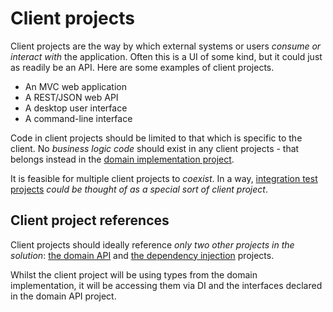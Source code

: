 # Client projects
Client projects are the way by which external systems or users *consume or interact with* the application. Often this is a UI of some kind, but it could just as readily be an API. Here are some examples of client projects.

* An MVC web application
* A REST/JSON web API
* A desktop user interface
* A command-line interface

Code in client projects should be limited to that which is specific to the client. No *business logic code* should exist in any client projects - that belongs instead in the [domain implementation project].

[domain implementation project]: DomainImplementationProject.md

It is feasible for multiple client projects to *coexist*. In a way, [integration test projects] *could be thought of as a special sort of client project*.

[integration test projects]: TestAndSpecProjects.md

## Client project references
Client projects should ideally reference *only two other projects in the solution*: [the domain API] and [the dependency injection] projects.

[the domain API]: DomainApiProject.md
[the dependency injection]: DependencyInjectionProject.md

Whilst the client project will be using types from the domain implementation, it will be accessing them via DI and the interfaces declared in the domain API project.